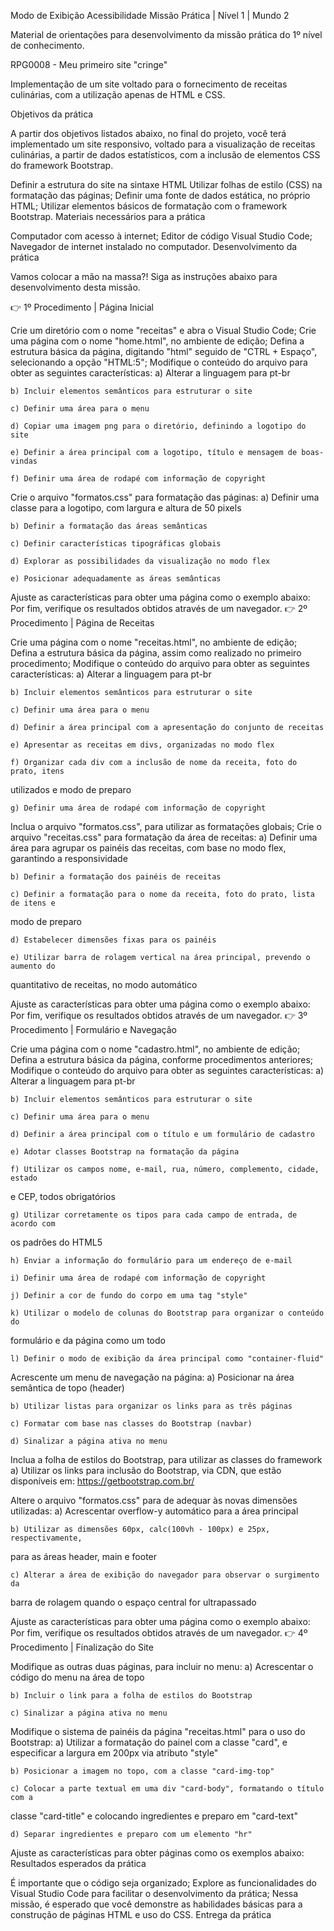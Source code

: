 Modo de Exibição Acessibilidade
Missão Prática | Nível 1 |
Mundo 2

Material de orientações para desenvolvimento da missão
prática do 1º nível de conhecimento.

RPG0008  - Meu primeiro site "cringe"

Implementação de um site voltado para o fornecimento de receitas culinárias,
com a utilização apenas de HTML e CSS.

Objetivos da prática

A partir dos objetivos listados abaixo, no final do projeto, você terá
implementado um site responsivo, voltado para a visualização de receitas
culinárias, a partir de dados estatísticos, com a inclusão de elementos CSS do
framework Bootstrap.

Definir a estrutura do site na sintaxe HTML
Utilizar folhas de estilo (CSS) na formatação das páginas;
Definir uma fonte de dados estática, no próprio HTML;
Utilizar elementos básicos de formatação com o framework Bootstrap.
Materiais necessários para a prática

Computador com acesso à internet;
Editor de código Visual Studio Code;
Navegador de internet instalado no computador.
Desenvolvimento da prática

Vamos colocar a mão na massa?! Siga as instruções abaixo para
desenvolvimento desta missão.

👉 1º Procedimento | Página Inicial

Crie um diretório com o nome "receitas" e abra o Visual Studio Code;
Crie uma página com o nome "home.html", no ambiente de edição;
Defina a estrutura básica da página, digitando "html" seguido de "CTRL +
Espaço", selecionando a opção "HTML:5";
Modifique o conteúdo do arquivo para obter as seguintes características:
    a) Alterar a linguagem para pt-br

    b) Incluir elementos semânticos para estruturar o site

    c) Definir uma área para o menu

    d) Copiar uma imagem png para o diretório, definindo a logotipo do site

    e) Definir a área principal com a logotipo, título e mensagem de boas-vindas

    f) Definir uma área de rodapé com informação de copyright

Crie o arquivo "formatos.css" para formatação das páginas:
    a) Definir uma classe para a logotipo, com largura e altura de 50 pixels

    b) Definir a formatação das áreas semânticas

    c) Definir características tipográficas globais

    d) Explorar as possibilidades da visualização no modo flex

    e) Posicionar adequadamente as áreas semânticas

Ajuste as características para obter uma página como o exemplo abaixo:
Por fim, verifique os resultados obtidos através de um navegador.
👉 2º Procedimento | Página de Receitas

Crie uma página com o nome "receitas.html", no ambiente de edição;
Defina a estrutura básica da página, assim como realizado no primeiro
procedimento;
Modifique o conteúdo do arquivo para obter as seguintes características:
    a) Alterar a linguagem para pt-br

    b) Incluir elementos semânticos para estruturar o site

    c) Definir uma área para o menu

    d) Definir a área principal com a apresentação do conjunto de receitas

    e) Apresentar as receitas em divs, organizadas no modo flex

    f) Organizar cada div com a inclusão de nome da receita, foto do prato, itens
utilizados e modo de preparo

    g) Definir uma área de rodapé com informação de copyright

Inclua o arquivo "formatos.css", para utilizar as formatações globais;
Crie o arquivo "receitas.css" para formatação da área de receitas:
    a) Definir uma área para agrupar os painéis das receitas, com base no modo
flex, garantindo a responsividade

    b) Definir a formatação dos painéis de receitas

    c) Definir a formatação para o nome da receita, foto do prato, lista de itens e
modo de preparo

    d) Estabelecer dimensões fixas para os painéis

    e) Utilizar barra de rolagem vertical na área principal, prevendo o aumento do
quantitativo de receitas, no modo automático

Ajuste as características para obter uma página como o exemplo abaixo:
Por fim, verifique os resultados obtidos através de um navegador.
👉 3º Procedimento | Formulário e Navegação

Crie uma página com o nome "cadastro.html", no ambiente de edição;
Defina a estrutura básica da página, conforme procedimentos anteriores;
Modifique o conteúdo do arquivo para obter as seguintes características:
    a) Alterar a linguagem para pt-br

    b) Incluir elementos semânticos para estruturar o site

    c) Definir uma área para o menu

    d) Definir a área principal com o título e um formulário de cadastro

    e) Adotar classes Bootstrap na formatação da página

    f) Utilizar os campos nome, e-mail, rua, número, complemento, cidade, estado
e CEP, todos obrigatórios

    g) Utilizar corretamente os tipos para cada campo de entrada, de acordo com
os padrões do HTML5

    h) Enviar a informação do formulário para um endereço de e-mail

    i) Definir uma área de rodapé com informação de copyright

    j) Definir a cor de fundo do corpo em uma tag "style"

    k) Utilizar o modelo de colunas do Bootstrap para organizar o conteúdo do
formulário e da página como um todo

    l) Definir o modo de exibição da área principal como "container-fluid"

Acrescente um menu de navegação na página:
    a) Posicionar na área semântica de topo (header)

    b) Utilizar listas para organizar os links para as três páginas

    c) Formatar com base nas classes do Bootstrap (navbar)

    d) Sinalizar a página ativa no menu

Inclua a folha de estilos do Bootstrap, para utilizar as classes do framework
    a) Utilizar os links para inclusão do Bootstrap, via CDN, que estão disponíveis
em: https://getbootstrap.com.br/

Altere o arquivo "formatos.css" para de adequar às novas dimensões
utilizadas:
    a) Acrescentar overflow-y automático para a área principal

    b) Utilizar as dimensões 60px, calc(100vh - 100px) e 25px, respectivamente,
para as áreas header, main e footer

    c) Alterar a área de exibição do navegador para observar o surgimento da
barra de rolagem quando o espaço central for ultrapassado

Ajuste as características para obter uma página como o exemplo abaixo:
Por fim, verifique os resultados obtidos através de um navegador.
👉 4º Procedimento | Finalização do Site

Modifique as outras duas páginas, para incluir no menu:
    a) Acrescentar o código do menu na área de topo

    b) Incluir o link para a folha de estilos do Bootstrap

    c) Sinalizar a página ativa no menu

Modifique o sistema de painéis da página "receitas.html" para o uso do
Bootstrap:
    a) Utilizar a formatação do painel com a classe "card", e especificar a largura
em 200px via atributo "style"

    b) Posicionar a imagem no topo, com a classe "card-img-top"

    c) Colocar a parte textual em uma div "card-body", formatando o título com a
classe "card-title" e colocando ingredientes e preparo em "card-text"

    d) Separar ingredientes e preparo com um elemento "hr"

Ajuste as características para obter páginas como os exemplos abaixo:
Resultados esperados da prática

É importante que o código seja organizado;
Explore as funcionalidades do Visual Studio Code para facilitar o
desenvolvimento da prática;
Nessa missão, é esperado que você demonstre as habilidades básicas para a
construção de páginas HTML e uso do CSS.
Entrega da prática

